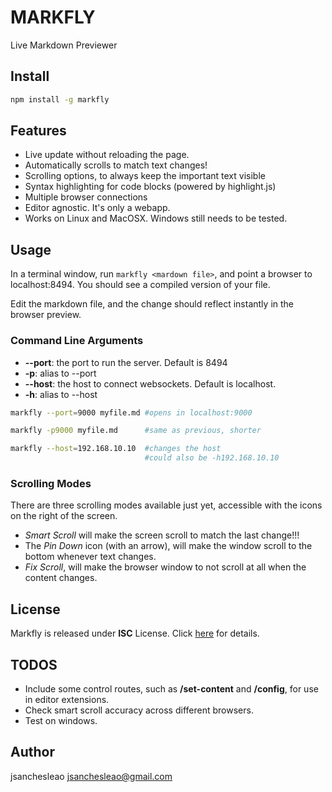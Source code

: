 # MARKFLY

Live Markdown Previewer

## Install

```bash
npm install -g markfly
```

## Features

* Live update without reloading the page.
* Automatically scrolls to match text changes!
* Scrolling options, to always keep the important text visible
* Syntax highlighting for code blocks (powered by highlight.js)
* Multiple browser connections
* Editor agnostic. It's only a webapp.
* Works on Linux and MacOSX. Windows still needs to be tested.

## Usage
In a terminal window, run `markfly <mardown file>`, and point a browser to localhost:8494. You should see a compiled version of your file.

Edit the markdown file, and the change should reflect instantly in the browser preview.

### Command Line Arguments

* __--port__: the port to run the server. Default is 8494
* __-p__: alias to --port
* __--host__: the host to connect websockets. Default is localhost.
* __-h__: alias to --host

```bash
markfly --port=9000 myfile.md #opens in localhost:9000

markfly -p9000 myfile.md      #same as previous, shorter

markfly --host=192.168.10.10  #changes the host
                              #could also be -h192.168.10.10
```

### Scrolling Modes
There are three scrolling modes available just yet, accessible with the icons on the right of the screen. 
* *Smart Scroll* will make the screen scroll to match the last change!!!
* The *Pin Down* icon (with an arrow), will make the window scroll to the bottom whenever text changes.
* *Fix Scroll*, will make the browser window to not scroll at all when the content changes. 

## License
Markfly is released under __ISC__ License. Click [here](http://opensource.org/licenses/ISC) for details.

## TODOS
* Include some control routes, such as __/set-content__ and __/config__, for use in editor extensions.
* Check smart scroll accuracy across different browsers.
* Test on windows.

## Author
jsanchesleao <jsanchesleao@gmail.com>

